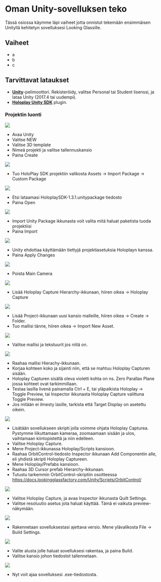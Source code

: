 # Oman Unity-sovelluksen teko

Tässä osiossa käymme läpi vaiheet jotta onnistut tekemään ensimmäisen Unityllä kehitetyn sovelluksesi Looking Glassille.

## Vaiheet
- a
- b
- c

## Tarvittavat lataukset

- [**Unity**](https://store.unity.com/#plans-individual)-pelimoottori. Rekisteröidy, valitse Personal tai Student lisenssi, ja lataa Unity (2017.4 tai uudempi).
- [**Holoplay Unity SDK**](https://lookingglassfactory.com/devtools/holoplay-unity-plugin) plugin.

### Projektin luonti

![](/Assets/unity/Capture1.PNG)
- Avaa Unity
- Valitse NEW
- Valitse 3D template
- Nimeä projekti ja valitse tallennuskansio
- Paina Create

![](/Assets/unity/Capture2.PNG)
- Tuo HoloPlay SDK projektiin valikosta Assets -> Import Package -> Custom Package

![](/Assets/unity/Capture3.PNG)
- Etsi lataamasi HoloplaySDK-1.3.1.unitypackage tiedosto
- Paina Open

![](/Assets/unity/Capture4.PNG)
- Import Unity Package ikkunasta voit valita mitä haluat paketista tuoda projektiisi
- Paina Import

![](/Assets/unity/Capture5.PNG)
- Unity ehdottaa käyttämään tiettyjä projektiasetuksia Holoplayn kanssa.
- Paina Apply Changes

![](/Assets/unity/Capture6.png)
- Poista Main Camera

![](/Assets/unity/Capture7.png)
- Lisää Holoplay Capture Hierarchy-ikkunaan, hiiren oikea -> Holoplay Capture

![](/Assets/unity/Capture8.png)
- Lisää Project-ikkunaan uusi kansio malleille, hiiren oikea -> Create -> Folder.
- Tuo mallisi tänne, hiiren oikea -> Import New Asset.

![](/Assets/unity/Capture9.PNG)
- Valitse mallisi ja tekstuurit jos niitä on.

![](/Assets/unity/Capture10.PNG)
- Raahaa mallisi Hierachy-ikkunaan.
- Korjaa kohteen koko ja sijainti niin, että se mahtuu Holoplay Capturen sisään.
- Holoplay Capturen sisällä oleva violetti kohta on ns. Zero Parallax Plane jossa kohteet ovat tarkimmillaan.
- Testaa lasilla livenä painamalla Ctrl + E, tai yläpalkista Holoplay -> Toggle Preview, tai Inspector ikkunasta Holoplay Capture valittuna Toggle Preview.
- Jos mitään ei ilmesty lasille, tarkista että Target Display on asetettu oikein.

![](/Assets/unity/Capture11.png)
- Lisätään sovellukseen skripti jolla voimme ohjata Holoplay Capturea. Pystymme liikuttamaan kameraa, zoomaamaan sisään ja ulos, vaihtamaan kiintopistettä ja niin edelleen.
- Valitse Holoplay Capture.
- Mene Project-ikkunassa Holoplay/Scripts kansioon.
- Raahaa OrbitControl-tiedosto Inspector ikkunaan Add Componentin alle, eli yhdistä skripti Holoplay Captureen.
- Mene Holoplay/Prefabs kansioon.
- Raahaa 3D Cursor prefab Hierarchy-ikkunaan.
- Tutustu tarkemmin OrbitControl-skriptiin osoitteessa https://docs.lookingglassfactory.com/Unity/Scripts/OrbitControl/

![](/Assets/unity/Capture12.png)
- Valitse Holoplay Capture, ja avaa Inspector ikkunasta Quilt Settings.
- Valitse resoluutio asetus jota haluat käyttää. Tämä ei vaikuta preview-näkymään.

![](/Assets/unity/Capture13.png)
- Rakennetaan sovelluksestasi ajettava versio. Mene ylävalikosta File -> Build Settings.

![](/Assets/unity/Capture14.png)
- Valite alusta jolle haluat sovelluksesi rakentaa, ja paina Build.
- Valitse kansio johon tiedostot tallennetaan.

![](/Assets/unity/Capture15.png)
- Nyt voit ajaa sovelluksesi .exe-tiedostosta.

